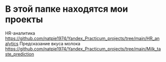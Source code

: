 # В этой папке находятся мои проекты
HR-аналитика https://github.com/natpie1974/Yandex_Practicum_projects/tree/main/HR_analytics
Предсказание вкуса молока https://github.com/natpie1974/Yandex_Practicum_projects/tree/main/Milk_taste_prediction
